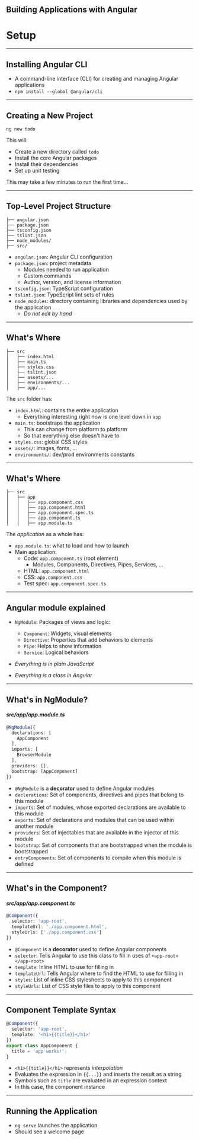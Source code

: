 <!-- .slide: data-background="../images/title-slide.jpg" -->
<!-- .slide: id="setup-into" -->
## Building Applications with Angular

# Setup

---
<!-- .slide: id="setup-installing-angular-cli" -->
## Installing Angular CLI

- A command-line interface (CLI) for creating and managing Angular applications
- `npm install --global @angular/cli`

---
<!-- .slide: id="setup-creating-a-new-project" -->
## Creating a New Project

`ng new todo`

This will:

- Create a new directory called `todo`
- Install the core Angular packages
- Install their dependencies
- Set up unit testing

This may take a few minutes to run the first time...

---
<!-- .slide: id="setup-top-level-project-structure" -->
## Top-Level Project Structure

```
├── angular.json
├── package.json
├── tsconfig.json
├── tslint.json
├── node_modules/
├── src/
```

- `angular.json`: Angular CLI configuration
- `package.json`: project metadata
  - Modules needed to run application
  - Custom commands
  - Author, version, and license information
- `tsconfig.json`: TypeScript configuration
- `tslint.json`: TypeScript lint sets of rules
- `node_modules`: directory containing libraries and dependencies used by the application
  - *Do not edit by hand*

---
<!-- .slide: id="whats-where-src" -->
## What's Where

```
├── src
│   ├── index.html
│   ├── main.ts
│   ├── styles.css
│   ├── tslint.json
│   ├── assets/...
│   ├── environments/...
│   ├── app/...
```

The `src` folder has:

- `index.html`: contains the entire application
  - Everything interesting right now is one level down in `app`
- `main.ts`: bootstraps the application
  - This can change from platform to platform
  - So that everything else doesn't have to
- `styles.css`: global CSS styles
- `assets/`: images, fonts, ...
- `environments/`: dev/prod environments constants

---
<!-- .slide: id="whats-where-app" -->
## What's Where

```
├── src
│   ├── app
│   │   ├── app.component.css
│   │   ├── app.component.html
│   │   ├── app.component.spec.ts
│   │   ├── app.component.ts
│   │   ├── app.module.ts
```

The *application* as a whole has:

- `app.module.ts`: what to load and how to launch
- Main application:
  - Code: `app.component.ts` (root element)
    - Modules, Components, Directives, Pipes, Services, ...
  - HTML: `app.component.html`
  - CSS: `app.component.css`
  - Test spec: `app.component.spec.ts`

---

<!-- .slide: id="angular-module-explained" -->
## Angular module explained

- `NgModule`: Packages of views and logic:
  - `Component`: Widgets, visual elements
  - `Directive`: Properties that add behaviors to elements
  - `Pipe`: Helps to show information
  - `Service`: Logical behaviors
  
- *Everything is in plain JavaScript*
- *Everything is a class in Angular*

---

<!-- .slide: id="whats-in-ngmodule" -->
## What's in NgModule?

#### _src/app/app.module.ts_
```ts
@NgModule({
  declarations: [
    AppComponent
  ],
  imports: [
    BrowserModule
  ],
  providers: [],
  bootstrap: [AppComponent]
})

```
- `@NgModule` is a **decorator** used to define Angular modules
- `declerations`: Set of components, directives and pipes that belong to this module
- `imports`: Set of modules, whose exported declarations are available to this module
- `exports`: Set of declarations and modules that can be used within another module
- `providers`: Set of injectables that are available in the injector of this module
- `bootstrap`: Set of components that are bootstrapped when the module is bootstrapped
- `entryComponents`: Set of components to compile when this module is defined

---

<!-- .slide: id="whats-in-the-component" -->
## What's in the Component?

#### _src/app/app.component.ts_
```ts
@Component({
  selector: 'app-root',
  templateUrl: './app.component.html',
  styleUrls: ['./app.component.css']
})
```

- `@Component` is a **decorator** used to define Angular components
- `selector`: Tells Angular to use this class to fill in uses of `<app-root></app-root>`
- `template`: Inline HTML to use for filling in
- `templateUrl`: Tells Angular where to find the HTML to use for filling in
- `styles`: List of inline CSS stylesheets to apply to this component
- `styleUrls`: List of CSS style files to apply to this component

---
<!-- .slide: id="component-template-syntax" -->
## Component Template Syntax

```ts
@Component({
  selector: 'app-root',
  template: '<h1>{{title}}</h1>'
})
export class AppComponent {
  title = 'app works!';
}
```
- `<h1>{{title}}</h1>` represents *interpolation*
- Evaluates the expression in `{{...}}` and inserts the result as a string
- Symbols such as `title` are evaluated in an expression context
- In this case, the component instance

---

<!-- .slide: id="hello-running-the-application" -->
## Running the Application

- `ng serve` launches the application
- Should see a welcome page
